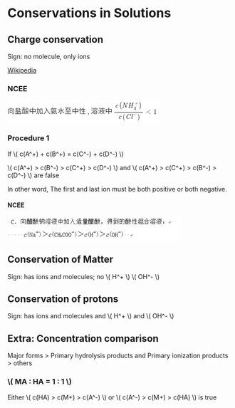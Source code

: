 # Conservations in Solutions

## Charge conservation

Sign: no molecule, only ions

[Wikipedia](https://web.archive.org/web/20201221114100/https://en.wikipedia.org/wiki/Charge_conservation)

### NCEE

![1](Conservations-in-solutions/NCEE-1-1.png)

### Procedure 1

If \\( c(A^+) + c(B^+) = c(C^-) + c(D^-) \\)

\\( c(A^+) > c(B^-) > c(C^+) > c(D^-) \\) and \\( c(A^+) > c(C^+) > c(B^-) > c(D^-) \\) are false

In other word, The first and last ion must be both positive or both negative.

#### NCEE

![2](Conservations-in-solutions/NCEE-1-2.png)

## Conservation of Matter

Sign: has ions and molecules; no \\( H^+ \\) \\( OH^- \\)

## Conservation of protons

Sign: has ions and molecules and \\( H^+ \\) and \\( OH^- \\)

## Extra: Concentration comparison

Major forms > Primary hydrolysis products and Primary ionization products > others

### \\( MA : HA = 1 : 1 \\)

Either \\( c(HA) > c(M+) > c(A^-) \\) or \\( c(A^-) > c(M+) > c(HA) \\) is true
